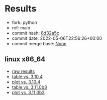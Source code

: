 # Results

- fork: python
- ref: main
- commit hash: [8d32a5c](https://github.com/python/cpython/commit/8d32a5c)
- commit date: 2022-05-06T22:56:26+00:00
- commit merge base: [None](https://github.com/python/cpython/commit/None)

## linux x86_64

- [raw results](bm-20220506-linux-x86_64-python-main-3.11.0b1-8d32a5c.json)
- [table vs. 3.10.4](bm-20220506-linux-x86_64-python-main-3.11.0b1-8d32a5c-vs-3.10.4.md)
- [plot vs. 3.10.4](bm-20220506-linux-x86_64-python-main-3.11.0b1-8d32a5c-vs-3.10.4.png)
- [table vs. 3.11.0b3](bm-20220506-linux-x86_64-python-main-3.11.0b1-8d32a5c-vs-3.11.0b3.md)
- [plot vs. 3.11.0b3](bm-20220506-linux-x86_64-python-main-3.11.0b1-8d32a5c-vs-3.11.0b3.png)

